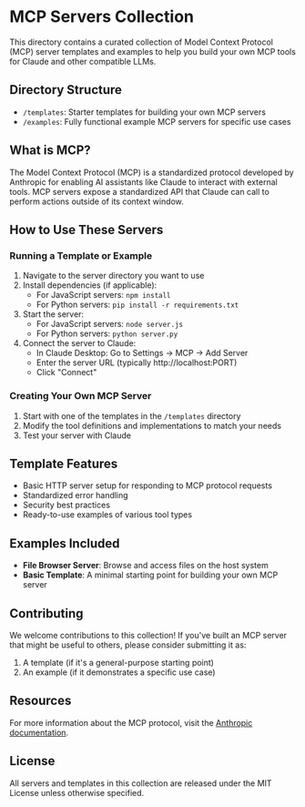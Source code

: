 # MCP Servers Collection

This directory contains a curated collection of Model Context Protocol (MCP) server templates and examples to help you build your own MCP tools for Claude and other compatible LLMs.

## Directory Structure

- `/templates`: Starter templates for building your own MCP servers
- `/examples`: Fully functional example MCP servers for specific use cases

## What is MCP?

The Model Context Protocol (MCP) is a standardized protocol developed by Anthropic for enabling AI assistants like Claude to interact with external tools. MCP servers expose a standardized API that Claude can call to perform actions outside of its context window.

## How to Use These Servers

### Running a Template or Example

1. Navigate to the server directory you want to use
2. Install dependencies (if applicable):
   - For JavaScript servers: `npm install`
   - For Python servers: `pip install -r requirements.txt`
3. Start the server:
   - For JavaScript servers: `node server.js`
   - For Python servers: `python server.py`
4. Connect the server to Claude:
   - In Claude Desktop: Go to Settings → MCP → Add Server
   - Enter the server URL (typically http://localhost:PORT)
   - Click "Connect"

### Creating Your Own MCP Server

1. Start with one of the templates in the `/templates` directory
2. Modify the tool definitions and implementations to match your needs
3. Test your server with Claude

## Template Features

- Basic HTTP server setup for responding to MCP protocol requests
- Standardized error handling
- Security best practices
- Ready-to-use examples of various tool types

## Examples Included

- **File Browser Server**: Browse and access files on the host system
- **Basic Template**: A minimal starting point for building your own MCP server

## Contributing

We welcome contributions to this collection! If you've built an MCP server that might be useful to others, please consider submitting it as:

1. A template (if it's a general-purpose starting point)
2. An example (if it demonstrates a specific use case)

## Resources

For more information about the MCP protocol, visit the [Anthropic documentation](https://anthropic.com/claude).

## License

All servers and templates in this collection are released under the MIT License unless otherwise specified.